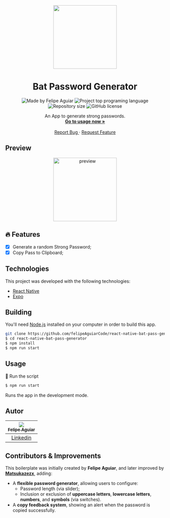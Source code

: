 <div align="center">
  <a href="#">
      <img src=".github/assets/badge.png" width="200" />
  </a>

  <!-- project name -->
  <h1 align="center">Bat Password Generator</h1>
  
  <!-- project badges -->
  <p align="center">
 <!--
   <img 
      alt="Project programing languages count" 
      src="https://img.shields.io/github/languages/count/felipeAguiarCode/node-js-bulk-downloader?color=6A57D5"
    >
 -->
  <!--
    <img 
      alt="Last commit on GitHub" 
      src="https://img.shields.io/github/last-commit/felipeAguiarCode/node-js-bulk-downloader?color=6A57D5"
    >
  -->
    <img 
      alt="Made by Felipe Aguiar" 
      src="https://img.shields.io/badge/made%20by-Felipe%20Aguiar-%20?color=6A57D5"
    >
    <img 
      alt="Project top programing language" 
      src="https://img.shields.io/github/languages/top/felipeAguiarCode/react-native-bat-pass-generator?color=6A57D5"
    >
    <img 
      alt="Repository size" 
      src="https://img.shields.io/github/repo-size/felipeAguiarCode/react-native-bat-pass-generator?color=6A57D5"
    >
    <img 
      alt="GitHub license" 
      src="https://img.shields.io/github/license/felipeAguiarCode/react-native-bat-pass-generator?color=6A57D5"
    >
  </p> 

  <!-- project description and menu -->
  <p align="center">
      An App to generate strong passwords.
    <br />
    <a 
      href="## Usage">
      <strong>Go to usage now »</strong>
    </a>
    <br />
    <br />
    <a 
      href="https://github.com/felipeAguiarCode/react-native-bat-pass-generator/issues">
      Report Bug
    </a>
    ·
    <a 
      href="https://github.com/felipeAguiarCode/react-native-bat-pass-generator/issues/new">
      Request Feature
    </a>
  </p>
</div>

## Preview

<div align="center">
  <a href="#">
      <img src=".github/assets/preview.png" width="200" alt="preview" />
  </a>
</div>

## 🔥 Features
- [x] Generate a random Strong Password;
- [x] Copy Pass to Clipboard;

## Technologies

This project was developed with the following technologies:

-   [React Native](https://reactnative.dev/)
-   [Expo](https://docs.expo.dev/)



## Building

You'll need [Node.js](https://nodejs.org) installed on your computer in order to build this app.

```bash
git clone https://github.com/felipeAguiarCode/react-native-bat-pass-generator.git
$ cd react-native-bat-pass-generator
$ npm install
$ npm run start
```

## Usage

🔧 Run the script

```bash
$ npm run start
```

Runs the app in the development mode.<br/>

## Autor

| [<img src="https://avatars3.githubusercontent.com/u/37452836?s=96&v=4"><br><sub>Felipe Aguiar</sub>](https://github.com/felipeAguiarCode) |
| :---------------------------------------------------------------------------------------------------------------------------------------: |
|                                             [Linkedin](www.linkedin.com/in/felipe-aguiar-exe)                                             |


## Contributors & Improvements  

This boilerplate was initially created by **Felipe Aguiar**, and later improved by **[Matsukazezx](https://github.com/Matsukazezx)**, adding:  

- A **flexible password generator**, allowing users to configure:  
  - Password length (via slider);  
  - Inclusion or exclusion of **uppercase letters**, **lowercase letters**, **numbers**, and **symbols** (via switches).  
- A **copy feedback system**, showing an alert when the password is copied successfully.  
